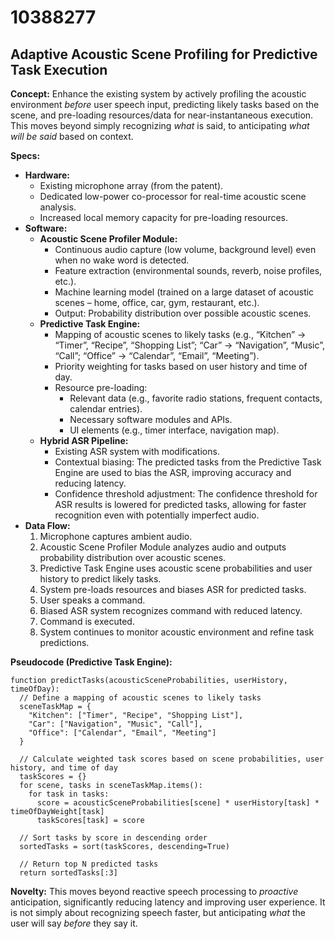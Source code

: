 # 10388277

## Adaptive Acoustic Scene Profiling for Predictive Task Execution

**Concept:** Enhance the existing system by actively profiling the acoustic environment *before* user speech input, predicting likely tasks based on the scene, and pre-loading resources/data for near-instantaneous execution. This moves beyond simply recognizing *what* is said, to anticipating *what will be said* based on context.

**Specs:**

*   **Hardware:**
    *   Existing microphone array (from the patent).
    *   Dedicated low-power co-processor for real-time acoustic scene analysis.
    *   Increased local memory capacity for pre-loading resources.
*   **Software:**
    *   **Acoustic Scene Profiler Module:**
        *   Continuous audio capture (low volume, background level) even when no wake word is detected.
        *   Feature extraction (environmental sounds, reverb, noise profiles, etc.).
        *   Machine learning model (trained on a large dataset of acoustic scenes – home, office, car, gym, restaurant, etc.).
        *   Output: Probability distribution over possible acoustic scenes.
    *   **Predictive Task Engine:**
        *   Mapping of acoustic scenes to likely tasks (e.g., “Kitchen” -> “Timer”, “Recipe”, “Shopping List”; “Car” -> “Navigation”, “Music”, “Call”; “Office” -> “Calendar”, “Email”, “Meeting”).
        *   Priority weighting for tasks based on user history and time of day.
        *   Resource pre-loading:
            *   Relevant data (e.g., favorite radio stations, frequent contacts, calendar entries).
            *   Necessary software modules and APIs.
            *   UI elements (e.g., timer interface, navigation map).
    *   **Hybrid ASR Pipeline:**
        *   Existing ASR system with modifications.
        *   Contextual biasing: The predicted tasks from the Predictive Task Engine are used to bias the ASR, improving accuracy and reducing latency.
        *   Confidence threshold adjustment: The confidence threshold for ASR results is lowered for predicted tasks, allowing for faster recognition even with potentially imperfect audio.
*   **Data Flow:**
    1.  Microphone captures ambient audio.
    2.  Acoustic Scene Profiler Module analyzes audio and outputs probability distribution over acoustic scenes.
    3.  Predictive Task Engine uses acoustic scene probabilities and user history to predict likely tasks.
    4.  System pre-loads resources and biases ASR for predicted tasks.
    5.  User speaks a command.
    6.  Biased ASR system recognizes command with reduced latency.
    7.  Command is executed.
    8.  System continues to monitor acoustic environment and refine task predictions.

**Pseudocode (Predictive Task Engine):**

```
function predictTasks(acousticSceneProbabilities, userHistory, timeOfDay):
  // Define a mapping of acoustic scenes to likely tasks
  sceneTaskMap = {
    "Kitchen": ["Timer", "Recipe", "Shopping List"],
    "Car": ["Navigation", "Music", "Call"],
    "Office": ["Calendar", "Email", "Meeting"]
  }

  // Calculate weighted task scores based on scene probabilities, user history, and time of day
  taskScores = {}
  for scene, tasks in sceneTaskMap.items():
    for task in tasks:
      score = acousticSceneProbabilities[scene] * userHistory[task] * timeOfDayWeight[task]
      taskScores[task] = score

  // Sort tasks by score in descending order
  sortedTasks = sort(taskScores, descending=True)

  // Return top N predicted tasks
  return sortedTasks[:3]
```

**Novelty:** This moves beyond reactive speech processing to *proactive* anticipation, significantly reducing latency and improving user experience. It is not simply about recognizing speech faster, but anticipating *what* the user will say *before* they say it.
